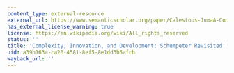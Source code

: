 ```yaml
---
content_type: external-resource
external_url: https://www.semanticscholar.org/paper/Calestous-JumaA-Complexity-%2C-Innovation-%2C-and-%3A-Juma/413443f44d4f962cccf89153d2545dc4298de1fe
has_external_license_warning: true
license: https://en.wikipedia.org/wiki/All_rights_reserved
status: ''
title: 'Complexity, Innovation, and Development: Schumpeter Revisited'
uid: a39b163a-ca26-4581-8ef5-8e1dd3b5afcb
wayback_url: ''
---
```


